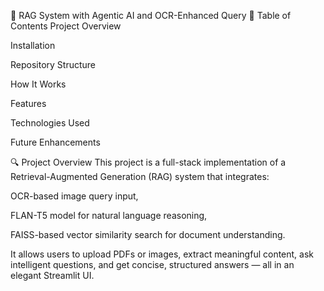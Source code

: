 📘 RAG System with Agentic AI and OCR-Enhanced Query
📑 Table of Contents
Project Overview

Installation

Repository Structure

How It Works

Features

Technologies Used

Future Enhancements

🔍 Project Overview
This project is a full-stack implementation of a Retrieval-Augmented Generation (RAG) system that integrates:

OCR-based image query input,

FLAN-T5 model for natural language reasoning,

FAISS-based vector similarity search for document understanding.

It allows users to upload PDFs or images, extract meaningful content, ask intelligent questions, and get concise, structured answers — all in an elegant Streamlit UI.
